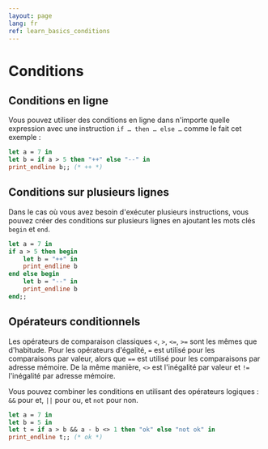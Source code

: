 ```yaml
---
layout: page
lang: fr
ref: learn_basics_conditions
---
```


# Conditions

## Conditions en ligne

Vous pouvez utiliser des conditions en ligne dans n'importe quelle expression avec une instruction `if … then … else …` comme le fait cet exemple :

```ocaml
let a = 7 in
let b = if a > 5 then "++" else "--" in
print_endline b;; (* ++ *)
```

## Conditions sur plusieurs lignes

Dans le cas où vous avez besoin d'exécuter plusieurs instructions, vous pouvez créer des conditions sur plusieurs lignes en ajoutant les mots clés `begin` et `end`.

```ocaml
let a = 7 in
if a > 5 then begin
    let b = "++" in
    print_endline b
end else begin
    let b = "--" in
    print_endline b
end;;
```

## Opérateurs conditionnels

Les opérateurs de comparaison classiques `<`, `>`, `<=`, `>=` sont les mêmes que d'habitude. Pour les opérateurs d'égalité, `=` est utilisé pour les comparaisons par valeur, alors que `==` est utilisé pour les comparaisons par adresse mémoire. De la même manière, `<>` est l'inégalité par valeur et `!=` l'inégalité par adresse mémoire.

Vous pouvez combiner les conditions en utilisant des opérateurs logiques : `&&` pour et, `||` pour ou, et `not` pour non.

```ocaml
let a = 7 in
let b = 5 in
let t = if a > b && a - b <> 1 then "ok" else "not ok" in
print_endline t;; (* ok *)
```
